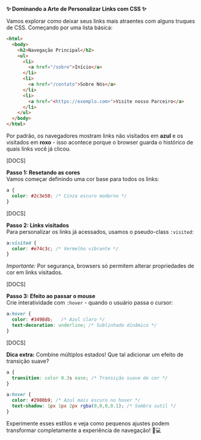

**✨ Dominando a Arte de Personalizar Links com CSS ✨**

Vamos explorar como deixar seus links mais atraentes com alguns truques de CSS. Começando por uma lista básica:

```html
<html>
  <body>
    <h2>Navegação Principal</h2>
    <ul>
      <li>
        <a href="/sobre">Início</a>
      </li>
      <li>
        <a href="/contato">Sobre Nós</a>
      </li>
      <li>
        <a href="<https://exemplo.com>">Visite nosso Parceiro</a>
      </li>
    </ul>
  </body>
</html>
```

Por padrão, os navegadores mostram links não visitados em **azul** e os visitados em **roxo** - isso acontece porque o browser guarda o histórico de quais links você já clicou.

[DOCS]

**Passo 1: Resetando as cores**  
Vamos começar definindo uma cor base para todos os links:

```css
a {
  color: #2c3e50; /* Cinza escuro moderno */
}
```

[DOCS]

**Passo 2: Links visitados**  
Para personalizar os links já acessados, usamos o pseudo-class `:visited`:

```css
a:visited {
  color: #e74c3c; /* Vermelho vibrante */
}
```

*Importante:* Por segurança, browsers só permitem alterar propriedades de cor em links visitados.

[DOCS]

**Passo 3: Efeito ao passar o mouse**  
Crie interatividade com `:hover` - quando o usuário passa o cursor:

```css
a:hover {
  color: #3498db;   /* Azul claro */
  text-decoration: underline; /* Sublinhado dinâmico */
}
```

[DOCS]

**Dica extra:** Combine múltiplos estados! Que tal adicionar um efeito de transição suave?

```css
a {
  transition: color 0.3s ease; /* Transição suave de cor */
}

a:hover {
  color: #2980b9; /* Azul mais escuro no hover */
  text-shadow: 1px 1px 2px rgba(0,0,0,0.1); /* Sombra sutil */
}
```

Experimente esses estilos e veja como pequenos ajustes podem transformar completamente a experiência de navegação! 🎨💻